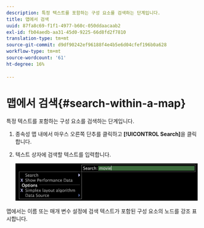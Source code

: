 ```yaml
---
description: 특정 텍스트를 포함하는 구성 요소를 검색하는 단계입니다.
title: 맵에서 검색
uuid: 87fa8c69-f1f1-4977-b60c-050ddaacaab2
exl-id: fb04aedb-aa31-45d0-9225-66d8fd2f7810
translation-type: tm+mt
source-git-commit: d9df90242ef96188f4e4b5e6d04cfef196b0a628
workflow-type: tm+mt
source-wordcount: '61'
ht-degree: 16%

---
```


# 맵에서 검색{#search-within-a-map}

특정 텍스트를 포함하는 구성 요소를 검색하는 단계입니다.

1. 종속성 맵 내에서 마우스 오른쪽 단추를 클릭하고 **[!UICONTROL Search]**&#x200B;을 클릭합니다.
1. 텍스트 상자에 검색할 텍스트를 입력합니다.

   ![단계 정보](assets/vis_DependencyMap_Search.png)

맵에서는 이름 또는 매개 변수 설정에 검색 텍스트가 포함된 구성 요소의 노드를 강조 표시합니다.
